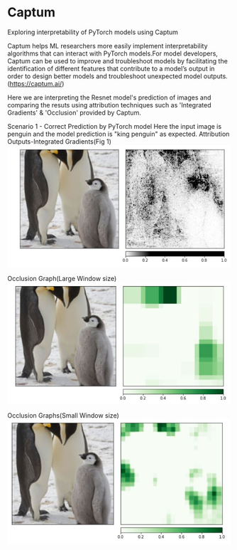 # Captum
Exploring interpretability of PyTorch models using Captum

Captum helps ML researchers more easily implement interpretability algorithms that can interact with PyTorch models.For model developers, Captum can be used to improve and troubleshoot models by facilitating the identification of different features that contribute to a model’s output in order to design better models and troubleshoot unexpected model outputs.(https://captum.ai/)

Here we are interpreting the Resnet model's prediction of images and comparing the resuts using attribution techniques such as 'Integrated Gradients' & 'Occlusion' provided by Captum. 

Scenario 1 - Correct Prediction by PyTorch model 
Here the input image is penguin and the model prediction is "king penguin" as expected. 
Attribution Outputs-Integrated Gradients(Fig 1)
![image](https://github.com/arthii17/Captum/blob/main/Images/IntegratedGradient_Penguin.JPG)
 
Occlusion Graph(Large Window size)
![image](https://github.com/arthii17/Captum/blob/main/Images/OcclusionLarge_Penguin.JPG)

Occlusion Graphs(Small Window size)
![image](https://github.com/arthii17/Captum/blob/main/Images/OcclusionSmall_Penguin.JPG)





